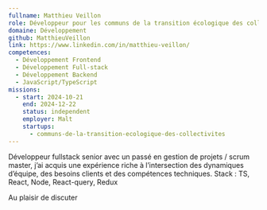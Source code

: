 ```yaml
---
fullname: Matthieu Veillon
role: Développeur pour les communs de la transition écologique des collectivités
domaine: Développement
github: MatthieuVeillon
link: https://www.linkedin.com/in/matthieu-veillon/
competences:
  - Développement Frontend
  - Développement Full-stack
  - Développement Backend
  - JavaScript/TypeScript
missions:
  - start: 2024-10-21
    end: 2024-12-22
    status: independent
    employer: Malt
    startups:
      - communs-de-la-transition-ecologique-des-collectivites
---
```

Développeur fullstack senior avec un passé en gestion de projets / scrum master, j’ai acquis une expérience riche à l’intersection des dynamiques d’équipe, des besoins clients et des compétences techniques. Stack : TS, React, Node, React-query, Redux

Au plaisir de discuter